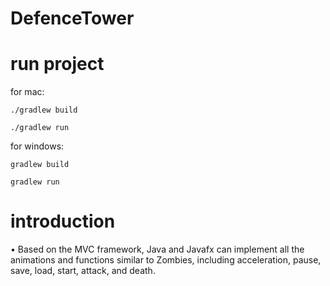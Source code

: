 # DefenceTower

# run project

for mac:

`./gradlew build` 

`./gradlew run`

for windows:

`gradlew build` 

`gradlew run`

# introduction

• Based on the MVC framework, Java and Javafx can implement all the animations and functions similar to Zombies, including acceleration, pause, save, load, start, attack, and death.
